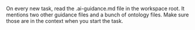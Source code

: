 On every new task, read the .ai-guidance.md file in the workspace root. It mentions two other guidance files and a bunch of ontology files. Make sure those are in the context when you start the task.
